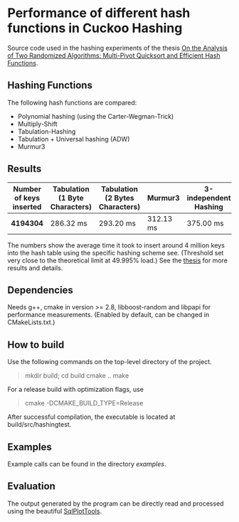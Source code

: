 # Performance of different hash functions in Cuckoo Hashing

Source code used in the hashing experiments of the thesis [On the Analysis of
Two Randomized Algorithms: Multi-Pivot Quicksort and Efficient Hash Functions](http://pkqs.net/~tre/aumueller_dissertation.pdf).

## Hashing Functions

The following hash functions are compared: 
- Polynomial hashing (using the Carter-Wegman-Trick)
- Multiply-Shift
- Tabulation-Hashing 
- Tabulation + Universal hashing (ADW)
- Murmur3

## Results

| Number of keys inserted | Tabulation (1 Byte Characters) | Tabulation (2 Bytes Characters) | Murmur3 | 3-independent Hashing | Tabulation + Universal |
|---|---|---|---|---|---|
| **4194304** | 286.32 ms | 293.20 ms | 312.13 ms | 375.00 ms | 510.35 ms

The numbers show the average time it took to insert around 4 million keys into the hash table using the specific hashing scheme see. (Threshold set very close to the theoretical limit at 49.995% load.) See the [thesis](http://pkqs.net/~tre/aumueller_dissertation.pdf) for more results and details.

## Dependencies


Needs g++, cmake in version >= 2.8, libboost-random and libpapi for performance
measurements. (Enabled by default, can be changed in CMakeLists.txt.)

## How to build

Use the following commands on the top-level directory of the project.

> mkdir build; cd build
> cmake ..
> make

For a release build with optimization flags, use 
> cmake -DCMAKE_BUILD_TYPE=Release

After successful compilation, the executable is located at
build/src/hashingtest.

## Examples

Example calls can be found in the directory _examples_.

## Evaluation
The output generated by the program can be directly read and processed using the beautiful [SqlPlotTools](https://github.com/bingmann/sqlplot-tools).

